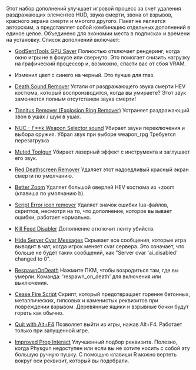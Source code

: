 Этот набор дополнений улучшает игровой процесс за счет удаления раздражающих элементов HUD, звука смерти, звона от взрывов, красного экрана смерти и многого другого.
Пакет не является авторским, а представляет собой комбинацию отдельных дополнений в единое целое.
Объединено для экономии места в подписках и времени на установку.
Список дополнений включает:

- [GodSentTools GPU Saver](https://steamcommunity.com/sharedfiles/filedetails/?id=2717005362)
Полностью отключает рендеринг, когда окно игры не в фокусе или свернуто. Это помогает снизить нагрузку на графический процессор и, возможно, спасти вас от сбоя VRAM.
* Изменил цвет с синего на черный. Это лучше для глаз.

- [Death Sound Remover](https://steamcommunity.com/sharedfiles/filedetails/?id=158713291)
Устали от раздражающего звука смерти HEV костюма, который воспроизводится, когда вы умираете? Этот звук заменяется полным отсутствием звука смерти!

- [Tinnitus Remover (Explosion Ring Remover)](https://steamcommunity.com/sharedfiles/filedetails/?id=1120187282)
Устраняет раздражающий звон в ушах / шум в ушах.

- [NUC - F**k Weapon Selector sound](https://steamcommunity.com/sharedfiles/filedetails/?id=2606969631)
Убирает звуки переключения и выбора оружия.
Убрал звук при выборе weapon_rpg
Требуется перезагрузка

- [Muted Toolgun](https://steamcommunity.com/sharedfiles/filedetails/?id=1080666656)
Убирает лазерный эффект с инструмента и заглушает его звук.

- [Red Deathscreen Remover](https://steamcommunity.com/sharedfiles/filedetails/?id=864612139)
Удаляет этот надоедливый красный экран смерти по умолчанию.

- [Better Zoom](https://steamcommunity.com/sharedfiles/filedetails/?id=2175878467)
Удаляет большой оверлей HEV костюма из +zoom (клавиша по умолчанию b).

- [Script Error icon remover](https://steamcommunity.com/sharedfiles/filedetails/?id=2921264832)
Удаляет значок ошибки lua-файлов, скриптов, несмотря на то, что дополнение, которое вызывает ошибки, работает нормально.

- [Kill Feed Disabler](https://steamcommunity.com/sharedfiles/filedetails/?id=1693883096)
Дополнение отключит ленту убийств.

- [Hide Server Cvar Messages](https://steamcommunity.com/sharedfiles/filedetails/?id=3002102510)
Скрывает все сообщения, которые игра выводит в чат, когда игрок меняет cvar сервера. Это означает, что больше не будет таких сообщений, как "Server cvar 'ai_disabled' changed to 0".

- [RespawnOnDeath](https://steamcommunity.com/sharedfiles/filedetails/?id=2592720840)
Нажмите ПКМ, чтобы возродиться там, где вы умерли. Команда: 'respawn_on_death' для включения или выключения.

- [Cease Fire Script](https://steamcommunity.com/sharedfiles/filedetails/?id=2906517243)
Скрипт, который предотвращает горение бетонных, металлических, гипсовых и каменистых реквизитов при повреждении взрывом. Деревянные ящики и взрывные бочки будут гореть как обычно.

- [Quit with Alt+F4](https://steamcommunity.com/sharedfiles/filedetails/?id=580474690)
Позволяет выйти из игры, нажав Alt+F4. Работает только при запущенной игре.

- [Improved Prop Interact](https://steamcommunity.com/sharedfiles/filedetails/?id=2818729885)
Улучшенный подбор реквизита. Полезно, когда Physgun недоступен или если вы не хотите носить с собой эту большую ручную пушку. С помощью клавиши R можно вертеть вокруг оси реквизит, который вы подобрали.